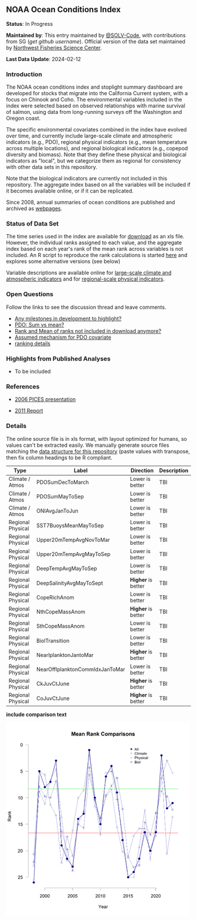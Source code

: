 ## NOAA Ocean Conditions Index

**Status**: In Progress

**Maintained by**: This entry maintained by [@SOLV-Code](https://github.com/SOLV-Code), with contributions from SG (*get github username*). Official version of the data set maintained by [Northwest Fisheries Science Center](https://www.fisheries.noaa.gov/about/northwest-fisheries-science-center).

**Last Data Update**: 2024-02-12

### Introduction

The NOAA ocean conditions index and stoplight summary dashboard are developed for stocks that migrate into the California Current system, with a focus on Chinook and Coho. The environmental variables included in the index were selected based on observed relationships with marine survival of salmon, using data from long-running surveys off the Washington and Oregon coast.

The specific environmental covariates combined in the index have evolved over time, and currently include large-scale climate and atmospheric indicators (e.g., PDO), regional physical indicators (e.g., mean temperature across multiple locations), and regional biological indicators (e.g., copepod diversity and biomass). Note that they define these physical and biological indicators as "local", but we categorize them as regional for consistency with other data sets in this repository.

Note that the biological indicators are currently not included in this repository. The aggregate index based on all the variables will be included if it becomes available online, or if it can be replicated. 

Since 2008, annual summaries of ocean conditions are published and archived as [webpages](https://www.fisheries.noaa.gov/west-coast/science-data/summary-ocean-indicators-2008-present). 


### Status of Data Set

The time series used in the index are available for 
[download](https://www.fisheries.noaa.gov/west-coast/science-data/ocean-conditions-indicators-trends) as an xls file. However, the individual ranks assigned to each value, and the aggregate index based on each year's rank of the mean rank across variables is not included. An R script to reproduce the rank calculations is started [here](https://github.com/SOLV-Code/Open-Source-Env-Cov-PacSalmon/blob/main/CODE/NOAA_OceanConditionsIndex/1_OceanCondIdx_CalculateRanks.R) and explores some alternative versions (see below)



Variable descriptions are available online for [large-scale climate and atmospheric indicators](https://www.fisheries.noaa.gov/west-coast/science-data/climate-and-atmospheric-indicators) and for [regional-scale physical indicators](https://www.fisheries.noaa.gov/west-coast/science-data/local-physical-indicators).


### Open Questions 

Follow the links to see the discussion thread and leave comments.

* [Any milestones in development to highlight?](https://github.com/SOLV-Code/Open-Source-Env-Cov-PacSalmon/issues/36)
* [PDO: Sum vs mean?](https://github.com/SOLV-Code/Open-Source-Env-Cov-PacSalmon/issues/37)
* [Rank and Mean of ranks not included in download anymore?](https://github.com/SOLV-Code/Open-Source-Env-Cov-PacSalmon/issues/38)
* [Assumed mechanism for PDO covariate](https://github.com/SOLV-Code/Open-Source-Env-Cov-PacSalmon/issues/69)
* [ranking details](https://github.com/SOLV-Code/Open-Source-Env-Cov-PacSalmon/issues/104)

### Highlights from Published Analyses

* To be included





### References

* [2006 PICES presentation](https://meetings.pices.int/publications/presentations/PICES_15/Ann15_S1/S1_Casillas-Peterson.pdf)

* [2011 Report](https://meridian.allenpress.com/jfwm/article-supplement/138759/pdf/10_3996_042010-jfwm-009_s6/)




### Details


The online source file is in xls format, with layout optimized for humans, so values can't be extracted easily. We manually generate source files matching the [data structure for this repository](https://github.com/SOLV-Code/Open-Source-Env-Cov-PacSalmon/tree/main/DATA) (paste values with transpose, then fix column headings to be R compliant.



Type	| Label| Direction | Description
-- | -- | -- | --
Climate / Atmos |  PDOSumDecToMarch  | Lower is better | TBI
Climate / Atmos |  		PDOSumMayToSep | Lower is better | TBI
Climate / Atmos |  		ONIAvgJanToJun | Lower is better | TBI
Regional Physical |		SST7BuoysMeanMayToSep | Lower is better | TBI
Regional Physical |		Upper20mTempAvgNovToMar | Lower is better | TBI
Regional Physical |		Upper20mTempAvgMayToSep | Lower is better | TBI
Regional Physical |		DeepTempAvgMayToSep | Lower is better | TBI
Regional Physical |		DeepSalinityAvgMayToSept | **Higher** is better | TBI
Regional Physical |	CopeRichAnom| Lower is better | TBI
Regional Physical |	NthCopeMassAnom| **Higher** is better | TBI
Regional Physical |	SthCopeMassAnom| Lower is better | TBI
Regional Physical |	BiolTransition| Lower is better | TBI
Regional Physical |	NearIplanktonJantoMar| **Higher** is better | TBI
Regional Physical |	NearOffIplanktonCommIdxJanToMar| Lower is better | TBI
Regional Physical |	CkJuvCtJune| **Higher** is better | TBI
Regional Physical |	CoJuvCtJune| **Higher** is better | TBI





**include comparison text**

<img src="https://github.com/SOLV-Code/Open-Source-Env-Cov-PacSalmon/blob/main/OUTPUT/NOAA_OceanConditionsIndex/MeanRankComparison.png" width="500">
